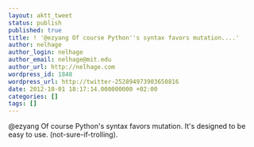 ```yaml
---
layout: aktt_tweet
status: publish
published: true
title: ! '@ezyang Of course Python''s syntax favors mutation....'
author: nelhage
author_login: nelhage
author_email: nelhage@mit.edu
author_url: http://nelhage.com
wordpress_id: 1848
wordpress_url: http://twitter-252894973903650816
date: 2012-10-01 18:17:14.000000000 +02:00
categories: []
tags: []
---
```

@ezyang Of course Python's syntax favors mutation. It's designed to be easy to use. (not-sure-if-trolling).
